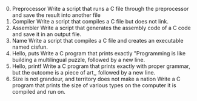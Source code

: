 0. Preprocessor
	Write a script that runs a C file through the preprocessor and save the result into another file
1. Compiler
	Write a script that compiles a C file but does not link.
2. Assembler
	Write a script that generates the assembly code of a C code and save it in an output file.
3. Name
	Write a script that compiles a C file and creates an executable named cisfun.
4. Hello, puts
	Write a C program that prints exactly "Programming is like building a multilingual puzzle, followed by a new line.
5. Hello, printf
	Write a C program that prints exactly with proper grammar, but the outcome is a piece of art,, followed by a new line.
6. Size is not grandeur, and territory does not make a nation
	Write a C program that prints the size of various types on the computer it is compiled and run on.
